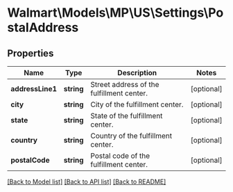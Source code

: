 # Walmart\Models\MP\US\Settings\PostalAddress

## Properties

Name | Type | Description | Notes
------------ | ------------- | ------------- | -------------
**addressLine1** | **string** | Street address of the fulfillment center. | [optional]
**city** | **string** | City of the fulfillment center. | [optional]
**state** | **string** | State of the fulfillment center. | [optional]
**country** | **string** | Country of the fulfillment center. | [optional]
**postalCode** | **string** | Postal code of the fulfillment center. | [optional]


[[Back to Model list]](./) [[Back to API list]](../../../../../README.md#supported-apis) [[Back to README]](../../../../../README.md)
